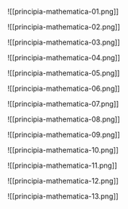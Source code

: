 ![[principia-mathematica-01.png]]


![[principia-mathematica-02.png]]


![[principia-mathematica-03.png]]


![[principia-mathematica-04.png]]


![[principia-mathematica-05.png]]


![[principia-mathematica-06.png]]


![[principia-mathematica-07.png]]


![[principia-mathematica-08.png]]


![[principia-mathematica-09.png]]


![[principia-mathematica-10.png]]


![[principia-mathematica-11.png]]


![[principia-mathematica-12.png]]


![[principia-mathematica-13.png]]